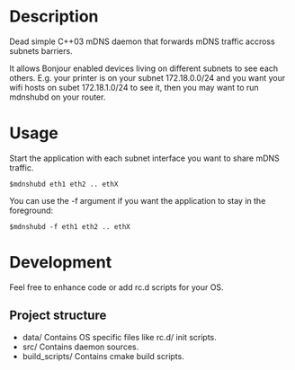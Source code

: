 # Description
Dead simple C++03 mDNS daemon that forwards mDNS traffic accross subnets barriers.

It allows Bonjour enabled devices living on different subnets to see each others.
E.g. your printer is on your subnet 172.18.0.0/24 and you want your
wifi hosts on subet 172.18.1.0/24 to see it, then you may want
to run mdnshubd on your router.

# Usage
Start the application with each subnet interface you want to share mDNS traffic.

    $mdnshubd eth1 eth2 .. ethX

You can use the -f argument if you want the application to stay in the foreground:

    $mdnshubd -f eth1 eth2 .. ethX

# Development
Feel free to enhance code or add rc.d scripts for your OS.

## Project structure
* data/ Contains OS specific files like rc.d/ init scripts.
* src/ Contains daemon sources.
* build\_scripts/ Contains cmake build scripts.
